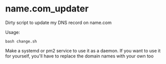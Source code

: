 # name.com_updater
Dirty script to update my DNS record on name.com

Usage:

`bash change.sh`

Make a systemd or pm2 service to use it as a daemon.
If you want to use it for yourself, you'll have to replace the domain names with your own too

